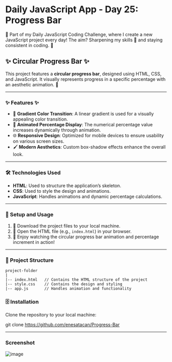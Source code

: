 
# Daily JavaScript App - Day 25: Progress Bar

🔧 Part of my Daily JavaScript Coding Challenge, where I create a new JavaScript project every day! The aim? Sharpening my skills 🧠 and staying consistent in coding. 🚀

## ✨ Circular Progress Bar ✨

This project features a **circular progress bar**, designed using HTML, CSS, and JavaScript. It visually represents progress in a specific percentage with an aesthetic animation. 🚀

---

### ✨ Features ✨

- 🌈 **Gradient Color Transition**: A linear gradient is used for a visually appealing color transition.
- 💨 **Animated Percentage Display**: The numerical percentage value increases dynamically through animation.
- 🌐 **Responsive Design**: Optimized for mobile devices to ensure usability on various screen sizes.
- 🖌️ **Modern Aesthetics**: Custom box-shadow effects enhance the overall look.

---

### 🛠️ Technologies Used

- **HTML**: Used to structure the application’s skeleton.
- **CSS**: Used to style the design and animations.
- **JavaScript**: Handles animations and dynamic percentage calculations.

---

### 🔧 Setup and Usage

1. 📁 Download the project files to your local machine.
2. 🔄 Open the HTML file (e.g., `index.html`) in your browser.
3. 🎨 Enjoy watching the circular progress bar animation and percentage increment in action!

---

### 🔐 Project Structure

```
project-folder
|
|-- index.html   // Contains the HTML structure of the project
|-- style.css    // Contains the design and styling
|-- app.js       // Handles animation and functionality
```

### 🗄️ Installation
Clone the repository to your local machine:

git clone https://github.com/enesatacan/Progress-Bar

---

### Screenshot

  ![image](https://github.com/user-attachments/assets/0e859c61-0453-4d48-a432-b482080deac0)
